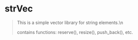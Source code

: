 # strVec
>This is a simple vector library for string elements.\n
>
>contains functions: reserve(), resize(), push_back(), etc.
